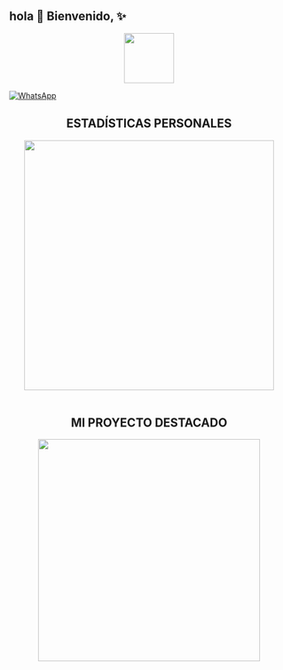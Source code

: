 ## hola 👋 Bienvenido, ✨
<p align="center"> 
<a href="views/Pre Bot Publi.png"><img src="http://readme-typing-svg.herokuapp.com?font=mono&size=17&duration=4000&color=F7B11B&center=falso&vCenter=falso&lines=Karim-off++🌸; DISFRUTA+DE+MIS+REPOSITORIOS.+%F0%9F%92%96" height="90px"></a> 
</p>




<!-- Enlaces a Redes Sociales -->

<a href="https://api.whatsapp.com/send/?phone=59897246324&text=Hola 👋 soporte de Xia Bot &type=phone_number&app_absent=0" target="blank"><img 
src="https://img.shields.io/badge/WhatsApp-25D366?style=for-the-badge&logo=WhatsApp&logoColor=white" alt="WhatsApp"/></a>  


<!-- Sección de Estadísticas Personales -->
<h2 align="center">ESTADÍSTICAS PERSONALES</h2>
<div align="center">
  <a href="https://github.com/karim-off/">
    <img src="https://github-readme-stats.vercel.app/api?username=karim-off&include_all_commits=true&count_private=true&show_icons=true&line_height=20&title_color=C372F2&icon_color=EE6FF4&text_color=D3D3D3&bg_color=0,000000,130F40&locale=es" width="450"/>
  </a>
  <br><br>
</div>

<!-- Proyecto Destacado -->
<h2 align="center">MI PROYECTO DESTACADO</h2>
<p align="center">
  <a href="https://github.com/karim-off/RubyBot-MD">
    <img src="https://github-readme-stats.vercel.app/api/pin/?username=karim-off&repo=RubyBot-MD&theme=merko" width="400"/>
  </a>
</p>